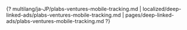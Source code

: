 {? multilang/ja-JP/plabs-ventures-mobile-tracking.md | localized/deep-linked-ads/plabs-ventures-mobile-tracking.md | pages/deep-linked-ads/plabs-ventures-mobile-tracking.md ?}
